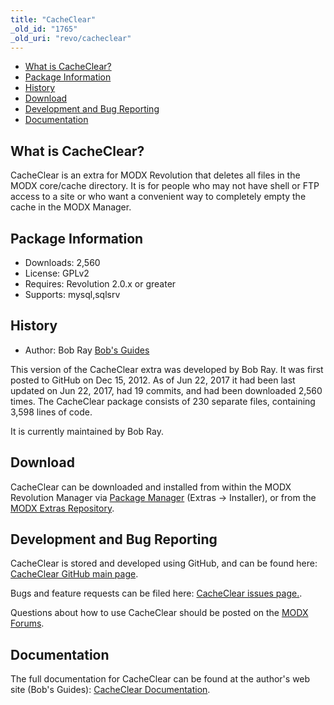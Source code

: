 ```yaml
---
title: "CacheClear"
_old_id: "1765"
_old_uri: "revo/cacheclear"
---
```


- [What is CacheClear?](#CacheClear-WhatisCacheClear)
- [Package Information](#CacheClear-Information)
- [History](#CacheClear-History)
- [Download](#CacheClear-Download)
- [Development and Bug Reporting](#CacheClear-DevelopmentandBugReporting)
- [Documentation](#CacheClear-Documentation)
 
What is CacheClear?
-------------------

CacheClear is an extra for MODX Revolution that deletes all files in the MODX core/cache directory. It is for people who may not have shell or FTP access to a site or who want a convenient way to completely empty the cache in the MODX Manager.

Package Information
-------------------

- Downloads: 2,560
- License: GPLv2
- Requires: Revolution 2.0.x or greater
- Supports: mysql,sqlsrv

History
-------

- Author: Bob Ray [Bob's Guides](https://bobsguides.com)

 This version of the CacheClear extra was developed by Bob Ray. It was first posted to GitHub on Dec 15, 2012. As of Jun 22, 2017 it had been last updated on Jun 22, 2017, had 19 commits, and had been downloaded 2,560 times. The CacheClear package consists of 230 separate files, containing 3,598 lines of code.

It is currently maintained by Bob Ray.

Download
--------

 CacheClear can be downloaded and installed from within the MODX Revolution Manager via [Package Manager](/revolution/2.x/developing-in-modx/advanced-development/package-management "Package Manager") (Extras -> Installer), or from the [MODX Extras Repository](https://modx.com/extras/package/cacheclear).

Development and Bug Reporting 
------------------------------

 CacheClear is stored and developed using GitHub, and can be found here: [CacheClear GitHub main page](https://github.com/BobRay/CacheClear).

 Bugs and feature requests can be filed here: [CacheClear issues page.](https://github.com/BobRay/CacheClear/issues).

Questions about how to use CacheClear should be posted on the [MODX Forums](https://forums.modx.com).

Documentation
-------------

 The full documentation for CacheClear can be found at the author's web site (Bob's Guides): [CacheClear Documentation](https://bobsguides.com/cache-clear-tutorial.html).

 